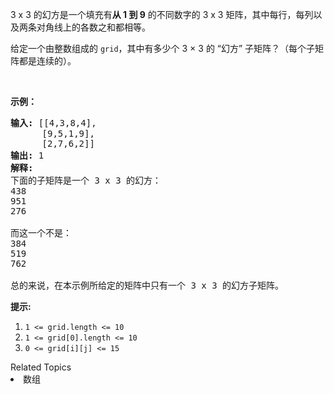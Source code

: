 <p>3 x 3 的幻方是一个填充有<strong>从 1 到 9</strong> 的不同数字的 3 x 3 矩阵，其中每行，每列以及两条对角线上的各数之和都相等。</p>

<p>给定一个由整数组成的 <code>grid</code>，其中有多少个 3 &times; 3 的 &ldquo;幻方&rdquo; 子矩阵？（每个子矩阵都是连续的）。</p>

<p>&nbsp;</p>

<p><strong>示例：</strong></p>

<pre><strong>输入: </strong>[[4,3,8,4],
      [9,5,1,9],
      [2,7,6,2]]
<strong>输出: </strong>1
<strong>解释: </strong>
下面的子矩阵是一个 3 x 3 的幻方：
438
951
276

而这一个不是：
384
519
762

总的来说，在本示例所给定的矩阵中只有一个 3 x 3 的幻方子矩阵。
</pre>

<p><strong>提示:</strong></p>

<ol>
	<li><code>1 &lt;= grid.length&nbsp;&lt;= 10</code></li>
	<li><code>1 &lt;= grid[0].length&nbsp;&lt;= 10</code></li>
	<li><code>0 &lt;= grid[i][j] &lt;= 15</code></li>
</ol>
<div><div>Related Topics</div><div><li>数组</li></div></div>